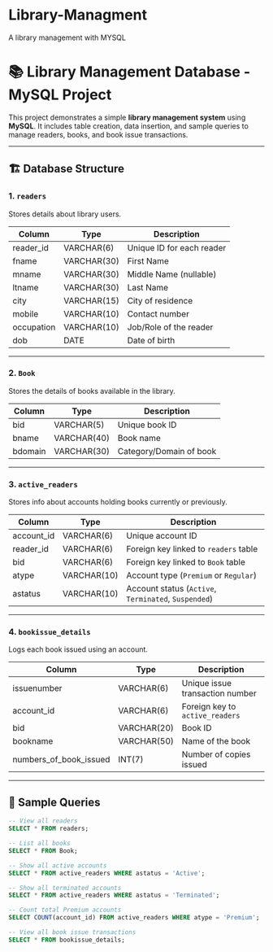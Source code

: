 # Library-Managment
A library management with MYSQL

# 📚 Library Management Database - MySQL Project

This project demonstrates a simple **library management system** using **MySQL**. It includes table creation, data insertion, and sample queries to manage readers, books, and book issue transactions.

---

## 🏗️ Database Structure

### 1. `readers`
Stores details about library users.

| Column      | Type        | Description              |
|-------------|-------------|--------------------------|
| reader_id   | VARCHAR(6)  | Unique ID for each reader |
| fname       | VARCHAR(30) | First Name                |
| mname       | VARCHAR(30) | Middle Name (nullable)    |
| ltname      | VARCHAR(30) | Last Name                 |
| city        | VARCHAR(15) | City of residence         |
| mobile      | VARCHAR(10) | Contact number            |
| occupation  | VARCHAR(10) | Job/Role of the reader    |
| dob         | DATE        | Date of birth             |

---

### 2. `Book`
Stores the details of books available in the library.

| Column    | Type         | Description               |
|-----------|--------------|---------------------------|
| bid       | VARCHAR(5)   | Unique book ID            |
| bname     | VARCHAR(40)  | Book name                 |
| bdomain   | VARCHAR(30)  | Category/Domain of book   |

---

### 3. `active_readers`
Stores info about accounts holding books currently or previously.

| Column      | Type         | Description                              |
|-------------|--------------|------------------------------------------|
| account_id  | VARCHAR(6)   | Unique account ID                        |
| reader_id   | VARCHAR(6)   | Foreign key linked to `readers` table   |
| bid         | VARCHAR(6)   | Foreign key linked to `Book` table      |
| atype       | VARCHAR(10)  | Account type (`Premium` or `Regular`)   |
| astatus     | VARCHAR(10)  | Account status (`Active`, `Terminated`, `Suspended`) |

---

### 4. `bookissue_details`
Logs each book issued using an account.

| Column                  | Type         | Description                              |
|-------------------------|--------------|------------------------------------------|
| issuenumber             | VARCHAR(6)   | Unique issue transaction number         |
| account_id              | VARCHAR(6)   | Foreign key to `active_readers`         |
| bid                     | VARCHAR(20)  | Book ID                                  |
| bookname                | VARCHAR(50)  | Name of the book                         |
| numbers_of_book_issued  | INT(7)       | Number of copies issued                  |

---

## 📌 Sample Queries

```sql
-- View all readers
SELECT * FROM readers;

-- List all books
SELECT * FROM Book;

-- Show all active accounts
SELECT * FROM active_readers WHERE astatus = 'Active';

-- Show all terminated accounts
SELECT * FROM active_readers WHERE astatus = 'Terminated';

-- Count total Premium accounts
SELECT COUNT(account_id) FROM active_readers WHERE atype = 'Premium';

-- View all book issue transactions
SELECT * FROM bookissue_details;
